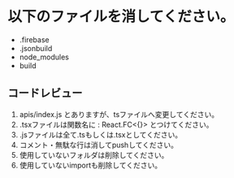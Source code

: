 # 以下のファイルを消してください。

- .firebase
- .jsonbuild
- node_modules
- build

## コードレビュー
1. apis/index.js とありますが、tsファイルへ変更してください。
2. .tsxファイルは関数名に : React.FC<{}> とつけてください。
3. .jsファイルは全て.tsもしくは.tsxとしてください。
4. コメント・無駄な行は消してpushしてください。
5. 使用していないフォルダは削除してください。
6. 使用していないimportも削除してください。
